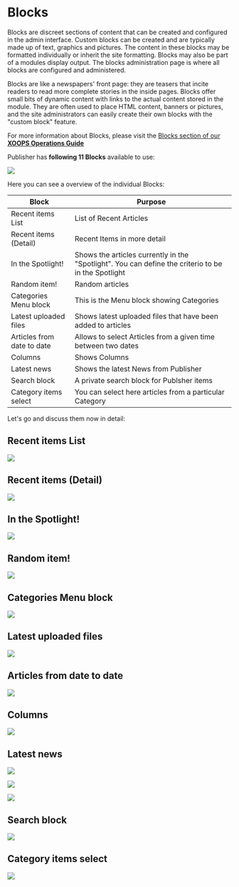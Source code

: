 # Blocks

Blocks are discreet sections of content that can be created and configured in the admin interface. Custom blocks can be created and are typically made up of text, graphics and pictures. The content in these blocks may be formatted individually or inherit the site formatting. Blocks may also be part of a modules display output. The blocks administration page is where all blocks are configured and administered.

Blocks are like a newspapers' front page: they are teasers that incite readers to read more complete stories in the inside pages. Blocks offer small bits of dynamic content with links to the actual content stored in the module. They are often used to place HTML content, banners or pictures, and the site administrators can easily create their own blocks with the "custom block" feature.

For more information about Blocks, please visit the [Blocks section of our **XOOPS Operations Guide**](https://xoops.gitbooks.io/xoops-operations-guide/content/book/Blocks2.html)

Publisher has **following 11 Blocks** available to use:

![](.gitbook/assets/blocks.jpg)

Here you can see a overview of the individual Blocks:

| **Block** | **Purpose** |
| --- | --- |
| Recent items List | List of Recent Articles |
| Recent items \(Detail\) | Recent Items in more detail |
| In the Spotlight! | Shows the articles currently in the "Spotlight". You can define the criterio to be in the Spotlight |
| Random item! | Random articles |
| Categories Menu block | This is the Menu block showing Categories |
| Latest uploaded files | Shows latest uploaded files that have been added to articles |
| Articles from date to date | Allows to select Articles from a given time between two dates |
| Columns | Shows Columns |
| Latest news | Shows the latest News from Publisher |
| Search block | A private search block for Publsher items |
| Category items select | You can select here articles from a particular Category |

Let's go and discuss them now in detail:

## Recent items List

![](.gitbook/assets/block1.jpg)

## Recent items \(Detail\)

![](.gitbook/assets/block2.jpg)

## In the Spotlight!

![](.gitbook/assets/block3.jpg)

## Random item!

![](.gitbook/assets/block4.jpg)

## Categories Menu block

![](.gitbook/assets/block5.jpg)

## Latest uploaded files

![](.gitbook/assets/block6.jpg)

## Articles from date to date

![](.gitbook/assets/block7.jpg)

## Columns

![](.gitbook/assets/block8.jpg)

## Latest news

  

![](.gitbook/assets/block9a.jpg)

![](.gitbook/assets/block9b.jpg)

![](.gitbook/assets/block9c.jpg)

## Search block

![](.gitbook/assets/block10.jpg)

## Category items select

![](.gitbook/assets/block11.jpg)

